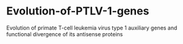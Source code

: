 # Evolution-of-PTLV-1-genes
Evolution of primate T-cell leukemia virus type 1 auxiliary genes and functional divergence of its antisense proteins 
